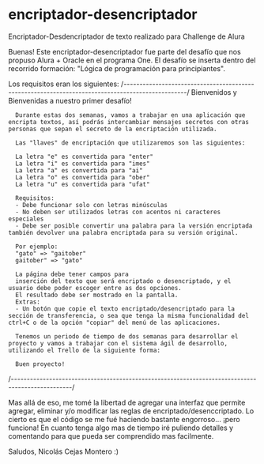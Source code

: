 # encriptador-desencriptador
Encriptador-Desdencriptador de texto realizado para Challenge de Alura

Buenas!
Este encriptador-desencriptador fue parte del desafío que nos propuso Alura + Oracle en el programa One. 
El desafío se inserta dentro del recorrido formación: "Lógica de programación para principiantes".

Los requisitos eran los siguientes:
 /*-------------------------------------------------------------------------------------------------*/
      Bienvenidos y Bienvenidas a nuestro primer desafío!

      Durante estas dos semanas, vamos a trabajar en una aplicación que encripta textos, así podrás intercambiar mensajes secretos con otras personas que sepan el secreto de la encriptación utilizada.

      Las "llaves" de encriptación que utilizaremos son las siguientes:

      La letra "e" es convertida para "enter"
      La letra "i" es convertida para "imes"
      La letra "a" es convertida para "ai"
      La letra "o" es convertida para "ober"
      La letra "u" es convertida para "ufat"

      Requisitos:
      - Debe funcionar solo con letras minúsculas
      - No deben ser utilizados letras con acentos ni caracteres especiales
      - Debe ser posible convertir una palabra para la versión encriptada también devolver una palabra encriptada para su versión original.

      Por ejemplo:
      "gato" => "gaitober"
      gaitober" => "gato"

      La página debe tener campos para
      inserción del texto que será encriptado o desencriptado, y el usuario debe poder escoger entre as dos opciones.
      El resultado debe ser mostrado en la pantalla.
      Extras:
      - Un botón que copie el texto encriptado/desencriptado para la sección de transferencia, o sea que tenga la misma funcionalidad del ctrl+C o de la opción "copiar" del menú de las aplicaciones.

      Tenemos un periodo de tiempo de dos semanas para desarrollar el proyecto y vamos a trabajar con el sistema ágil de desarrollo, utilizando el Trello de la siguiente forma:

      Buen proyecto!
 /*-------------------------------------------------------------------------------------------------*/
 
 Mas allá de eso, me tomé la libertad de agregar una interfaz que permite agregar, eliminar y/o modificar las reglas de encriptado/desenccriptado.
 Lo cierto es que el código se me fué haciendo bastante engorroso... ¡pero funciona!
 En cuanto tenga algo mas de tiempo iré puliendo detalles y comentando para que pueda ser comprendido mas facilmente.
 
 Saludos,
 Nicolás Cejas Montero :)
